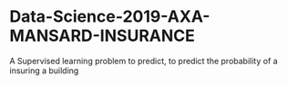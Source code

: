 # Data-Science-2019-AXA-MANSARD-INSURANCE
A Supervised learning problem to predict, to predict the probability of a insuring a building
